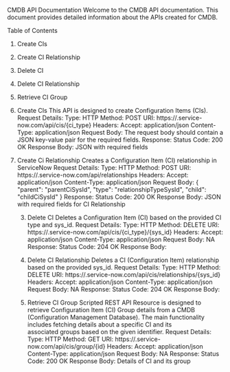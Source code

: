 CMDB API Documentation
Welcome to the CMDB API documentation. This document provides detailed information about the APIs created for CMDB.

Table of Contents
1. Create CIs
2. Create CI Relationship
3. Delete CI
4. Delete CI Relationship
5. Retrieve CI Group

1. Create CIs
  This API is designed to create Configuration Items (CIs).
  Request Details:
    Type: HTTP
    Method: POST
    URI: https://<service-now-domain>.service-now.com/api/cis/{ci_type}
    Headers:
     Accept: application/json
     Content-Type: application/json
  Request Body:
    The request body should contain a JSON key-value pair for the required fields.
  Response:
    Status Code: 200 OK
    Response Body: JSON with required fields

2. Create Ci Relationship
   Creates a Configuration Item (CI) relationship in ServiceNow
    Request Details:
    Type: HTTP
    Method: POST
    URI: https://<service-now-domain>.service-now.com/api/relationships
    Headers:
     Accept: application/json
     Content-Type: application/json
    Request Body:
      {
       "parent": "parentCiSysId",
       "type": "relationshipTypeSysId",
       "child": "childCiSysId"
      }
    Response:
      Status Code: 200 OK
      Response Body: JSON with required fields for CI Relationship

   3. Delete CI
   Deletes a Configuration Item (CI) based on the provided CI type and sys_id.
    Request Details:
    Type: HTTP
    Method: DELETE
    URI: https://<service-now-domain>.service-now.com/api/cis/{ci_type}/{sys_id}
    Headers:
     Accept: application/json
     Content-Type: application/json
    Request Body: NA
    Response:
      Status Code: 204 OK
      Response Body:

   4. Delete CI Relationship
   Deletes a CI (Configuration Item) relationship based on the provided sys_id.
    Request Details:
    Type: HTTP
    Method: DELETE
    URI: https://<service-now-domain>.service-now.com/api/cis/relationships/{sys_id}
    Headers:
     Accept: application/json
     Content-Type: application/json
    Request Body: NA
    Response:
      Status Code: 204 OK
      Response Body:

   5. Retrieve CI Group
   Scripted REST API Resource is designed to retrieve Configuration Item (CI) Group details from a CMDB (Configuration Management Database). The main functionality includes fetching details about a specific CI and its   
   associated groups based on the given identifier.
    Request Details:
    Type: HTTP
    Method: GET
    URI: https://<service-now-domain>.service-now.com/api/cis/group/{id}
    Headers:
     Accept: application/json
     Content-Type: application/json
    Request Body: NA
    Response:
      Status Code: 200 OK
      Response Body: Details of CI and its group
